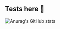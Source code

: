 ## Tests here 🤘


![Anurag's GitHub stats](https://github-readme-stats.vercel.app/api?username=eduardbiellier&show_icons=true&theme=tokyonight)

<!--
**eduardbiellier/eduardbiellier** is a ✨ _special_ ✨ repository because its `README.md` (this file) appears on your GitHub profile.
![Top Langs](https://github-readme-stats.vercel.app/api/top-langs/?username=eduardbiellier&layout=compact)
Here are some ideas to get you started:
- 🔭 I’m currently working on ...
- 🌱 I’m currently learning ...
- 👯 I’m looking to collaborate on ...
- 🤔 I’m looking for help with ...
- 💬 Ask me about ...
- 📫 How to reach me: ...
- 😄 Pronouns: ...
- ⚡ Fun fact: ...
-->
